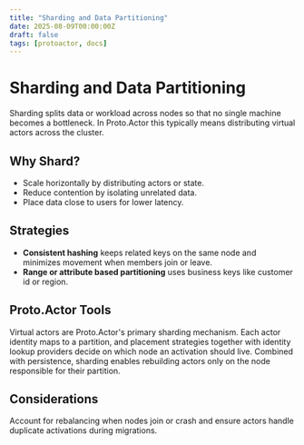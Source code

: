 ```yaml
---
title: "Sharding and Data Partitioning"
date: 2025-08-09T00:00:00Z
draft: false
tags: [protoactor, docs]
---
```

# Sharding and Data Partitioning

Sharding splits data or workload across nodes so that no single machine becomes a bottleneck. In Proto.Actor this typically means distributing virtual actors across the cluster.

## Why Shard?
- Scale horizontally by distributing actors or state.
- Reduce contention by isolating unrelated data.
- Place data close to users for lower latency.

## Strategies
- **Consistent hashing** keeps related keys on the same node and minimizes movement when members join or leave.
- **Range or attribute based partitioning** uses business keys like customer id or region.

## Proto.Actor Tools
Virtual actors are Proto.Actor's primary sharding mechanism. Each actor identity maps to a partition, and placement strategies together with identity lookup providers decide on which node an activation should live. Combined with persistence, sharding enables rebuilding actors only on the node responsible for their partition.

## Considerations
Account for rebalancing when nodes join or crash and ensure actors handle duplicate activations during migrations.
